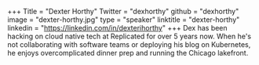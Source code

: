 +++
Title = "Dexter Horthy"
Twitter = "dexhorthy"
github = "dexhorthy"
image = "dexter-horthy.jpg"
type = "speaker"
linktitle = "dexter-horthy"
linkedin = "https://linkedin.com/in/dexterihorthy"
+++
Dex has been hacking on cloud native tech at Replicated for over 5 years now. When he's not collaborating with software teams or deploying his blog on Kubernetes, he enjoys overcomplicated dinner prep and running the Chicago lakefront.
